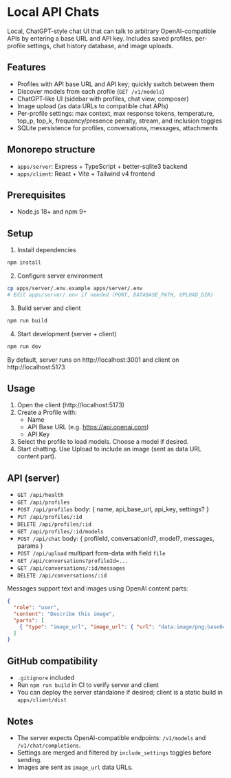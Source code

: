 # Local API Chats

Local, ChatGPT-style chat UI that can talk to arbitrary OpenAI-compatible APIs by entering a base URL and API key. Includes saved profiles, per-profile settings, chat history database, and image uploads.

## Features

- Profiles with API base URL and API key; quickly switch between them
- Discover models from each profile (`GET /v1/models`)
- ChatGPT-like UI (sidebar with profiles, chat view, composer)
- Image upload (as data URLs to compatible chat APIs)
- Per-profile settings: max context, max response tokens, temperature, top_p, top_k, frequency/presence penalty, stream, and inclusion toggles
- SQLite persistence for profiles, conversations, messages, attachments

## Monorepo structure

- `apps/server`: Express + TypeScript + better-sqlite3 backend
- `apps/client`: React + Vite + Tailwind v4 frontend

## Prerequisites

- Node.js 18+ and npm 9+

## Setup

1. Install dependencies

```bash
npm install
```

2. Configure server environment

```bash
cp apps/server/.env.example apps/server/.env
# Edit apps/server/.env if needed (PORT, DATABASE_PATH, UPLOAD_DIR)
```

3. Build server and client

```bash
npm run build
```

4. Start development (server + client)

```bash
npm run dev
```

By default, server runs on http://localhost:3001 and client on http://localhost:5173

## Usage

1. Open the client (http://localhost:5173)
2. Create a Profile with:
   - Name
   - API Base URL (e.g. https://api.openai.com)
   - API Key
3. Select the profile to load models. Choose a model if desired.
4. Start chatting. Use Upload to include an image (sent as data URL content part).

## API (server)

- `GET /api/health`
- `GET /api/profiles`
- `POST /api/profiles` body: { name, api_base_url, api_key, settings? }
- `PUT /api/profiles/:id`
- `DELETE /api/profiles/:id`
- `GET /api/profiles/:id/models`
- `POST /api/chat` body: { profileId, conversationId?, model?, messages, params }
- `POST /api/upload` multipart form-data with field `file`
- `GET /api/conversations?profileId=...`
- `GET /api/conversations/:id/messages`
- `DELETE /api/conversations/:id`

Messages support text and images using OpenAI content parts:

```json
{
  "role": "user",
  "content": "Describe this image",
  "parts": [
    { "type": "image_url", "image_url": { "url": "data:image/png;base64,..." } }
  ]
}
```

## GitHub compatibility

- `.gitignore` included
- Run `npm run build` in CI to verify server and client
- You can deploy the server standalone if desired; client is a static build in `apps/client/dist`

## Notes

- The server expects OpenAI-compatible endpoints: `/v1/models` and `/v1/chat/completions`.
- Settings are merged and filtered by `include_settings` toggles before sending.
- Images are sent as `image_url` data URLs.

